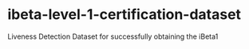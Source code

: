 # ibeta-level-1-certification-dataset
Liveness Detection Dataset for successfully obtaining the iBeta1
